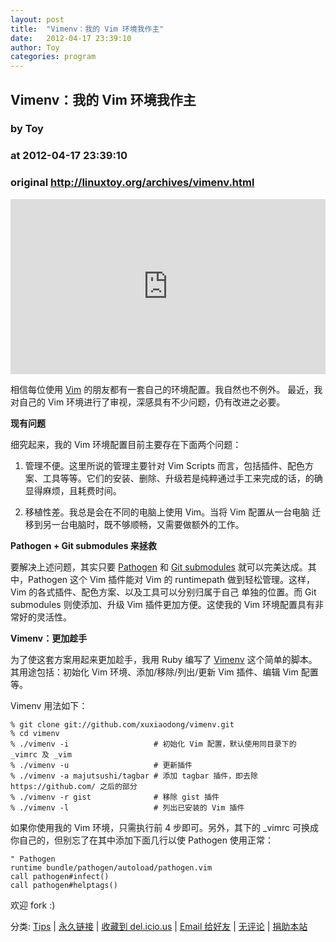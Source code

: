 ```yaml
---
layout: post
title:  "Vimenv：我的 Vim 环境我作主"
date:   2012-04-17 23:39:10
author: Toy
categories: program
---
```


## Vimenv：我的 Vim 环境我作主
### by Toy
### at 2012-04-17 23:39:10
### original <http://linuxtoy.org/archives/vimenv.html>

<p><iframe src="http://feedads.g.doubleclick.net/~ah/f/r45t08ks0fj6sr7aa7q8jurtt8/300/250?ca=1&amp;fh=280#http%3A%2F%2Flinuxtoy.org%2Farchives%2Fvimenv.html" width="100%" height="280" frameborder="0" scrolling="no" marginwidth="0" marginheight="0"></iframe></p><p>相信每位使用 <a href="http://www.vim.org">Vim</a> 的朋友都有一套自己的环境配置。我自然也不例外。
最近，我对自己的 Vim 环境进行了审视，深感具有不少问题，仍有改进之必要。
<span></span></p>

<p><strong>现有问题</strong></p>

<p>细究起来，我的 Vim 环境配置目前主要存在下面两个问题：</p>

<ol>
<li><p>管理不便。这里所说的管理主要针对 Vim Scripts 而言，包括插件、配色方
案、工具等等。它们的安装、删除、升级若是纯粹通过手工来完成的话，的确
显得麻烦，且耗费时间。</p></li>
<li><p>移植性差。我总是会在不同的电脑上使用 Vim。当将 Vim 配置从一台电脑
迁移到另一台电脑时，既不够顺畅，又需要做额外的工作。</p></li>
</ol>

<p><strong>Pathogen + Git submodules 来拯救</strong></p>

<p>要解决上述问题，其实只要 <a href="https://github.com/tpope/vim-pathogen">Pathogen</a> 和 <a href="http://help.github.com/submodules/">Git submodules</a>
就可以完美达成。其中，Pathogen 这个 Vim 插件能对 Vim 的 runtimepath
做到轻松管理。这样，Vim 的各式插件、配色方案、以及工具可以分别归属于自己
单独的位置。而 Git submodules 则使添加、升级 Vim 插件更加方便。这使我的 Vim
环境配置具有非常好的灵活性。</p>

<p><strong>Vimenv：更加趁手</strong></p>

<p>为了使这套方案用起来更加趁手，我用 Ruby 编写了 <a href="https://github.com/xuxiaodong/vimenv">Vimenv</a>
这个简单的脚本。其用途包括：初始化 Vim 环境、添加/移除/列出/更新 Vim
插件、编辑 Vim 配置等。</p>

<p>Vimenv 用法如下：</p>

<pre><code>% git clone git://github.com/xuxiaodong/vimenv.git
% cd vimenv
% ./vimenv -i                   # 初始化 Vim 配置，默认使用同目录下的 _vimrc 及 _vim
% ./vimenv -u                   # 更新插件
% ./vimenv -a majutsushi/tagbar # 添加 tagbar 插件，即去除 https://github.com/ 之后的部分
% ./vimenv -r gist              # 移除 gist 插件
% ./vimenv -l                   # 列出已安装的 Vim 插件
</code></pre>

<p>如果你使用我的 Vim 环境，只需执行前 4 步即可。另外，其下的 _vimrc
可换成你自己的，但别忘了在其中添加下面几行以使 Pathogen 使用正常：</p>

<pre><code>" Pathogen
runtime bundle/pathogen/autoload/pathogen.vim
call pathogen#infect()
call pathogen#helptags()
</code></pre>

<p>欢迎 fork :)</p>
	<p></p>
	<p>分类: <a href="http://linuxtoy.org/category/tips" title="View all posts in Tips" rel="category tag">Tips</a> | 
	<a href="http://linuxtoy.org/archives/vimenv.html">永久链接</a> |
	<a href="http://delicious.com/save?url=http://linuxtoy.org/archives/vimenv.html&amp;title=Vimenv%EF%BC%9A%E6%88%91%E7%9A%84%20Vim%20%E7%8E%AF%E5%A2%83%E6%88%91%E4%BD%9C%E4%B8%BB">收藏到 del.icio.us</a> | 
	<a href="mailto:?Subject=Check+This+Out&amp;body=I+think+you&#39;ll+like+this:+http://linuxtoy.org/archives/vimenv.html">Email 给好友</a> | 
    <a href="http://linuxtoy.org/archives/vimenv.html#comments">无评论</a> |
    <a href="http://linuxtoy.org/faq/donate">捐助本站</a></p>
